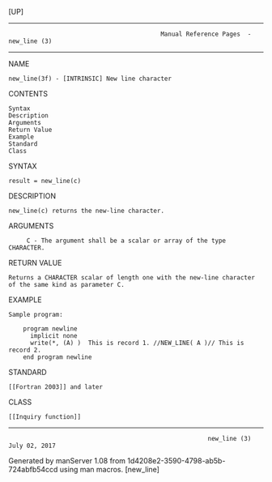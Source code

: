 [UP]

-----------------------------------------------------------------------------------------------------------------------------------
                                              Manual Reference Pages  - new_line (3)
-----------------------------------------------------------------------------------------------------------------------------------
                                                                 
NAME

    new_line(3f) - [INTRINSIC] New line character

CONTENTS

    Syntax
    Description
    Arguments
    Return Value
    Example
    Standard
    Class

SYNTAX

    result = new_line(c)

DESCRIPTION

    new_line(c) returns the new-line character.

ARGUMENTS

         C - The argument shall be a scalar or array of the type CHARACTER.

RETURN VALUE

    Returns a CHARACTER scalar of length one with the new-line character of the same kind as parameter C.

EXAMPLE

    Sample program:

        program newline
          implicit none
          write(*, (A) )  This is record 1. //NEW_LINE( A )// This is record 2. 
        end program newline



STANDARD

    [[Fortran 2003]] and later

CLASS

    [[Inquiry function]]

-----------------------------------------------------------------------------------------------------------------------------------

                                                           new_line (3)                                               July 02, 2017

Generated by manServer 1.08 from 1d4208e2-3590-4798-ab5b-724abfb54ccd using man macros.
                                                            [new_line]
